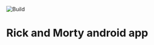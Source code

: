 ![Build](https://github.com/KimAdrian/RickandMorty/actions/workflows/build.yml/badge.svg)
# Rick and Morty android app
